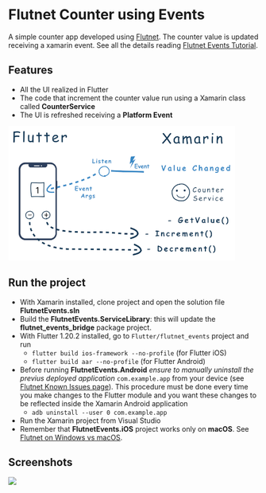 # Flutnet Counter using Events

A simple counter app developed using [Flutnet](https://www.flutnet.com). The counter value is updated receiving a xamarin event. See all the details reading [Flutnet Events Tutorial](https://www.flutnet.com/Documentation/Samples-Tutorials/Flutnet-Events).

## Features

- All the UI realized in Flutter
- The code that increment the counter value run using a Xamarin class called **CounterService**
- The UI is refreshed receiving a **Platform Event**

<img src="github_assets/sketch.png" height="250" style="background-color:white; padding:10px;">

## Run the project

- With Xamarin installed, clone project and open the solution file **FlutnetEvents.sln**
- Build the **FlutnetEvents.ServiceLibrary**: this will update the **flutnet_events_bridge** package project.
- With Flutter 1.20.2 installed, go to `Flutter/flutnet_events` project and run 
    - `flutter build ios-framework --no-profile` (for Flutter iOS)
    - `flutter build aar --no-profile` (for Flutter Android)
- Before running **FlutnetEvents.Android** _ensure to manually uninstall the previus deployed application_ `com.example.app` from your device (see [Flutnet Known Issues page](https://www.flutnet.com/Download/Release-Notes/Known-Issues)). This procedure must be done every time you make changes to the Flutter module and you want these changes to be reflected inside the Xamarin Android application
    - `adb uninstall --user 0 com.example.app`
- Run the Xamarin project from Visual Studio
- Remember that **FlutnetEvents.iOS** project works only on **macOS**. See [Flutnet on Windows vs macOS](https://www.flutnet.com/Documentation/Getting-Started/Flutnet-on-Windows-vs-macOS).

## Screenshots

<img src="github_assets/app.gif" height="600">


